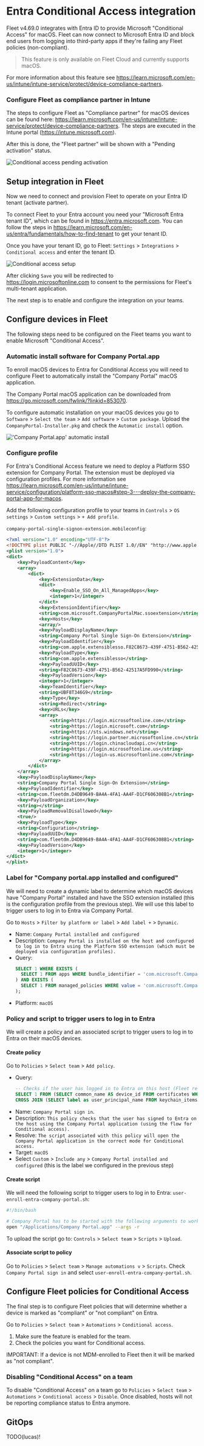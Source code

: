 # Entra Conditional Access integration

Fleet v4.69.0 integrates with Entra ID to provide Microsoft "Conditional Access" for macOS.
Fleet can now connect to Microsoft Entra ID and block end users from logging into third-party apps if they're failing any Fleet policies (non-compliant).

> This feature is only available on Fleet Cloud and currently supports macOS.

For more information about this feature see https://learn.microsoft.com/en-us/intune/intune-service/protect/device-compliance-partners.

### Configure Fleet as compliance partner in Intune

The steps to configure Fleet as "Compliance partner" for macOS devices can be found here: https://learn.microsoft.com/en-us/intune/intune-service/protect/device-compliance-partners. The steps are executed in the Intune portal (https://intune.microsoft.com).

After this is done, the "Fleet partner" will be shown with a "Pending activation" status.

![Conditional access pending activation](../website/assets/images/compliance-partner-pending-activation.png)

## Setup integration in Fleet

Now we need to connect and provision Fleet to operate on your Entra ID tenant (activate partner).

To connect Fleet to your Entra account you need your "Microsoft Entra tenant ID", which can be found in https://entra.microsoft.com. You can follow the steps in https://learn.microsoft.com/en-us/entra/fundamentals/how-to-find-tenant to get your tenant ID.

Once you have your tenant ID, go to Fleet: `Settings` > `Integrations` > `Conditional access` and enter the tenant ID.

![Conditional access setup](../website/assets/images/conditional-access-setup.png)

After clicking `Save` you will be redirected to https://login.microsoftonline.com to consent to the permissions for Fleet's multi-tenant application.

The next step is to enable and configure the integration on your teams.

## Configure devices in Fleet

The following steps need to be configured on the Fleet teams you want to enable Microsoft "Conditional Access".

### Automatic install software for Company Portal.app

To enroll macOS devices to Entra for Conditional Access you will need to configure Fleet to automatically install the "Company Portal" macOS application.

The Company Portal macOS application can be downloaded from https://go.microsoft.com/fwlink/?linkid=853070.

To configure automatic installation on your macOS devices you go to `Software` > `Select the team` > `Add software` > `Custom package`. Upload the `CompanyPortal-Installer.pkg` and check the `Automatic install` option.

!['Company Portal.app' automatic install](../website/assets/images/company-portal-automatic.png)

### Configure profile

For Entra's Conditional Access feature we need to deploy a Platform SSO extension for Company Portal.
The extension must be deployed via configuration profiles. For more information see https://learn.microsoft.com/en-us/intune/intune-service/configuration/platform-sso-macos#step-3---deploy-the-company-portal-app-for-macos.

Add the following configuration profile to your teams in `Controls` > `OS settings` > `Custom settings` > `+ Add profile`.

`company-portal-single-signon-extension.mobileconfig`:
```xml
<?xml version="1.0" encoding="UTF-8"?>
<!DOCTYPE plist PUBLIC "-//Apple//DTD PLIST 1.0//EN" "http://www.apple.com/DTDs/PropertyList-1.0.dtd">
<plist version="1.0">
<dict>
	<key>PayloadContent</key>
	<array>
		<dict>
			<key>ExtensionData</key>
			<dict>
				<key>Enable_SSO_On_All_ManagedApps</key>
				<integer>1</integer>
			</dict>
			<key>ExtensionIdentifier</key>
			<string>com.microsoft.CompanyPortalMac.ssoextension</string>
			<key>Hosts</key>
			<array/>
			<key>PayloadDisplayName</key>
			<string>Company Portal Single Sign-On Extension</string>
			<key>PayloadIdentifier</key>
			<string>com.apple.extensiblesso.F82C8673-439F-4751-B562-42517A5FD990</string>
			<key>PayloadType</key>
			<string>com.apple.extensiblesso</string>
			<key>PayloadUUID</key>
			<string>F82C8673-439F-4751-B562-42517A5FD990</string>
			<key>PayloadVersion</key>
			<integer>1</integer>
			<key>TeamIdentifier</key>
			<string>UBF8T346G9</string>
			<key>Type</key>
			<string>Redirect</string>
			<key>URLs</key>
			<array>
				<string>https://login.microsoftonline.com</string>
				<string>https://login.microsoft.com</string>
				<string>https://sts.windows.net</string>
				<string>https://login.partner.microsoftonline.cn</string>
				<string>https://login.chinacloudapi.cn</string>
				<string>https://login.microsoftonline.us</string>
				<string>https://login-us.microsoftonline.com</string>
			</array>
		</dict>
	</array>
	<key>PayloadDisplayName</key>
	<string>Company Portal Single Sign-On Extension</string>
	<key>PayloadIdentifier</key>
	<string>com.fleetdm.D4DB9649-BA4A-4FA1-AA4F-D1CF606308B1</string>
	<key>PayloadOrganization</key>
	<string></string>
	<key>PayloadRemovalDisallowed</key>
	<true/>
	<key>PayloadType</key>
	<string>Configuration</string>
	<key>PayloadUUID</key>
	<string>com.fleetdm.D4DB9649-BA4A-4FA1-AA4F-D1CF606308B1</string>
	<key>PayloadVersion</key>
	<integer>1</integer>
</dict>
</plist>
```

### Label for "Company portal.app installed and configured"

We will need to create a dynamic label to determine which macOS devices have "Company Portal" installed and have the SSO extension installed (this is the configuration profile from the previous step).
We will use this label to trigger users to log in to Entra via Company Portal.

Go to `Hosts` > `Filter by platform or label` > `Add label +` > `Dynamic`.

- Name: `Company Portal installed and configured`
- Description: `Company Portal is installed on the host and configured to log in to Entra using the Platform SSO extension (which must be deployed via configuration profiles).`
- Query:
  ```sql
  SELECT 1 WHERE EXISTS (
    SELECT 1 FROM apps WHERE bundle_identifier = 'com.microsoft.CompanyPortalMac'
  ) AND EXISTS (
    SELECT 1 FROM managed_policies WHERE value = 'com.microsoft.CompanyPortalMac.ssoextension'
  );
  ```
- Platform: `macOS`

### Policy and script to trigger users to log in to Entra

We will create a policy and an associated script to trigger users to log in to Entra on their macOS devices.

#### Create policy

Go to `Policies` > `Select team` > `Add policy`.
- Query:
  ```sql
  -- Checks if the user has logged in to Entra on this host (Fleet requires the Device ID and User Principal Name to be able to mark devices as compliant/non-compliant).
  SELECT 1 FROM (SELECT common_name AS device_id FROM certificates WHERE issuer LIKE '/DC=net+DC=windows+CN=MS-Organization-Access+OU%' LIMIT 1)
  CROSS JOIN (SELECT label as user_principal_name FROM keychain_items WHERE account = 'com.microsoft.workplacejoin.registeredUserPrincipalName' LIMIT 1);
  ```
- Name: `Company Portal sign in`.
- Description: `This policy checks that the user has signed to Entra on the host using the Company Portal application (using the flow for Conditional access).`
- Resolve: `The script associated with this policy will open the Company Portal application in the correct mode for Conditional access.`
- Target: `macOS`
- Select `Custom` > `Include any` > `Company Portal installed and configured` (this is the label we configured in the previous step)

#### Create script

We will need the following script to trigger users to log in to Entra:
`user-enroll-entra-company-portal.sh`:
```bash
#!/bin/bash

# Company Portal has to be started with the following arguments to work in "Conditional access" mode.
open "/Applications/Company Portal.app" --args -r
```

To upload the script go to: `Controls` > `Select team` > `Scripts` > `Upload`.

#### Associate script to policy

Go to `Policies` > `Select team` > `Manage automations v` > `Scripts`.
Check `Company Portal sign in` and select `user-enroll-entra-company-portal.sh`.

## Configure Fleet policies for Conditional Access

The final step is to configure Fleet policies that will determine whether a device is marked as "compliant" or "not compliant" on Entra.

Go to `Policies` > `Select team` > `Automations` > `Conditional access`.
1. Make sure the feature is enabled for the team.
2. Check the policies you want for Conditional access.

IMPORTANT: If a device is not MDM-enrolled to Fleet then it will be marked as "not compliant".

### Disabling "Conditional Access" on a team

To disable "Conditional Access" on a team go to `Policies` > `Select team` > `Automations` > `Conditional access` > `Disable`.
Once disabled, hosts will not be reporting compliance status to Entra anymore.

## GitOps

TODO(lucas)!
